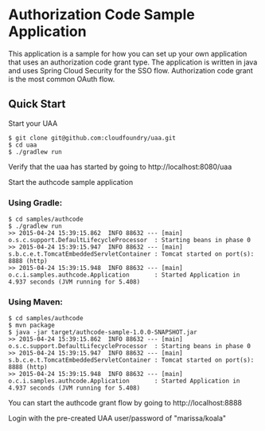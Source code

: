 # Authorization Code Sample Application

This application is a sample for how you can set up your own application that uses an authorization code grant type. The application is written in java and uses Spring Cloud Security for the SSO flow.
Authorization code grant is the most common OAuth flow.

## Quick Start

Start your UAA

    $ git clone git@github.com:cloudfoundry/uaa.git
    $ cd uaa
    $ ./gradlew run

Verify that the uaa has started by going to http://localhost:8080/uaa

Start the authcode sample application

### Using Gradle:

    $ cd samples/authcode
    $ ./gradlew run
    >> 2015-04-24 15:39:15.862  INFO 88632 --- [main] o.s.c.support.DefaultLifecycleProcessor  : Starting beans in phase 0
    >> 2015-04-24 15:39:15.947  INFO 88632 --- [main] s.b.c.e.t.TomcatEmbeddedServletContainer : Tomcat started on port(s): 8888 (http)
    >> 2015-04-24 15:39:15.948  INFO 88632 --- [main] o.c.i.samples.authcode.Application       : Started Application in 4.937 seconds (JVM running for 5.408)


### Using Maven:

    $ cd samples/authcode
    $ mvn package
    $ java -jar target/authcode-sample-1.0.0-SNAPSHOT.jar
    >> 2015-04-24 15:39:15.862  INFO 88632 --- [main] o.s.c.support.DefaultLifecycleProcessor  : Starting beans in phase 0
    >> 2015-04-24 15:39:15.947  INFO 88632 --- [main] s.b.c.e.t.TomcatEmbeddedServletContainer : Tomcat started on port(s): 8888 (http)
    >> 2015-04-24 15:39:15.948  INFO 88632 --- [main] o.c.i.samples.authcode.Application       : Started Application in 4.937 seconds (JVM running for 5.408)

You can start the authcode grant flow by going to http://localhost:8888

Login with the pre-created UAA user/password of "marissa/koala"